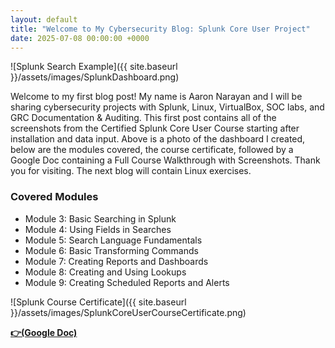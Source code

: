 ```yaml
---
layout: default
title: "Welcome to My Cybersecurity Blog: Splunk Core User Project"
date: 2025-07-08 00:00:00 +0000
---
```


![Splunk Search Example]({{ site.baseurl }}/assets/images/SplunkDashboard.png)

Welcome to my first blog post! My name is Aaron Narayan and I will be sharing cybersecurity projects with Splunk, Linux, VirtualBox, SOC labs, and GRC Documentation & Auditing.  This first post contains all of the screenshots from the Certified Splunk Core User Course starting after installation and data input. Above is a photo of the dashboard I created, below are the modules covered, the course certificate, followed by a Google Doc containing a Full Course Walkthrough with Screenshots. Thank you for visiting. The next blog will contain Linux exercises. 

### Covered Modules

- Module 3: Basic Searching in Splunk
- Module 4: Using Fields in Searches
- Module 5: Search Language Fundamentals
- Module 6: Basic Transforming Commands
- Module 7: Creating Reports and Dashboards
- Module 8: Creating and Using Lookups
- Module 9: Creating Scheduled Reports and Alerts


![Splunk Course Certificate]({{ site.baseurl }}/assets/images/SplunkCoreUserCourseCertificate.png)

[**👉(Google Doc)**](https://docs.google.com/document/d/1ikOOS1DAeuH-YzS05u3t1Ao5e3cH4wBR5DJeSkCBhZk/edit?usp=sharing)
